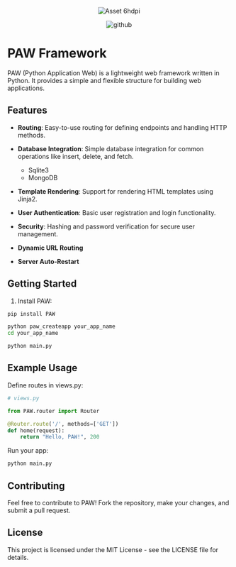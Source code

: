 <div align="center">
    
![Asset 6hdpi](https://github.com/pyquinnnarlo/PAW/assets/105549100/fb38796c-be47-493e-8315-242e8b69431d)

![github](https://github.com/pyquinnnarlo/PAW/assets/105549100/f1c9fcb2-bff7-4189-bd28-67329579f09a)

</div>

# PAW Framework

PAW (Python Application Web) is a lightweight web framework written in Python. It provides a simple and flexible structure for building web applications.






## Features

- **Routing**: Easy-to-use routing for defining endpoints and handling HTTP methods.
- **Database Integration**: Simple database integration for common operations like insert, delete, and fetch.
  - Sqlite3
  - MongoDB
  
- **Template Rendering**: Support for rendering HTML templates using Jinja2.
- **User Authentication**: Basic user registration and login functionality.
- **Security**: Hashing and password verification for secure user management.
- **Dynamic URL Routing**
- **Server Auto-Restart**

## Getting Started

1. Install PAW:

```bash
pip install PAW
```

```bash
python paw_createapp your_app_name
cd your_app_name
```


```bash
python main.py
```

## Example Usage

Define routes in views.py:

```python
# views.py

from PAW.router import Router

@Router.route('/', methods=['GET'])
def home(request):
    return "Hello, PAW!", 200
```

Run your app:

```bash
python main.py
```


## Contributing
Feel free to contribute to PAW! Fork the repository, make your changes, and submit a pull request.

## License
This project is licensed under the MIT License - see the LICENSE file for details.



